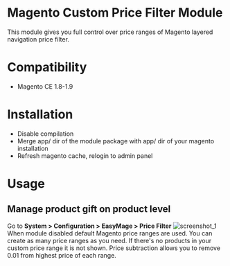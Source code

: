 # Magento Custom Price Filter Module
This module gives you full control over price ranges of Magento layered navigation price filter.

# Compatibility
* Magento CE 1.8-1.9

# Installation
* Disable compilation
* Merge app/ dir of the module package with app/ dir of your magento installation
* Refresh magento cache, relogin to admin panel

# Usage

## Manage product gift on product level
Go to **System > Configuration > EasyMage > Price Filter**
![screenshot_1](https://cloud.githubusercontent.com/assets/12259690/13421804/47ff8c08-df99-11e5-956c-4656e71bdc08.png)
When module disabled default Magento price ranges are used. You can create as many price ranges as you need. If there's no products in your custom price range it is not shown. Price subtraction allows you to remove 0.01 from highest price of each range.